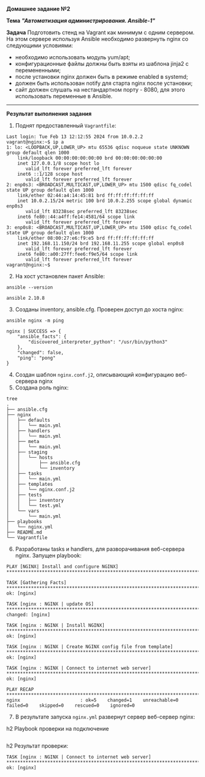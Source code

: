**Домашнее задание №2**

**Тема** ***"Автоматизация администрирования. Ansible-1"***

**Задача**
Подготовить стенд на Vagrant как минимум с одним сервером. На этом сервере используя Ansible необходимо развернуть nginx со следующими условиями:

- необходимо использовать модуль yum/apt;
- конфигурационные файлы должны быть взяты из шаблона jinja2 с перемененными;
- после установки nginx должен быть в режиме enabled в systemd;
- должен быть использован notify для старта nginx после установки;
- сайт должен слушать на нестандартном порту - 8080, для этого использовать переменные в Ansible.
---
**Результат выполнения задания**

1. Поднят предоставленный `Vagrantfile`:

```
Last login: Tue Feb 13 12:12:55 2024 from 10.0.2.2
vagrant@nginx:~$ ip a
1: lo: <LOOPBACK,UP,LOWER_UP> mtu 65536 qdisc noqueue state UNKNOWN group default qlen 1000
    link/loopback 00:00:00:00:00:00 brd 00:00:00:00:00:00
    inet 127.0.0.1/8 scope host lo
       valid_lft forever preferred_lft forever
    inet6 ::1/128 scope host 
       valid_lft forever preferred_lft forever
2: enp0s3: <BROADCAST,MULTICAST,UP,LOWER_UP> mtu 1500 qdisc fq_codel state UP group default qlen 1000
    link/ether 02:44:a4:14:45:81 brd ff:ff:ff:ff:ff:ff
    inet 10.0.2.15/24 metric 100 brd 10.0.2.255 scope global dynamic enp0s3
       valid_lft 83238sec preferred_lft 83238sec
    inet6 fe80::44:a4ff:fe14:4581/64 scope link 
       valid_lft forever preferred_lft forever
3: enp0s8: <BROADCAST,MULTICAST,UP,LOWER_UP> mtu 1500 qdisc fq_codel state UP group default qlen 1000
    link/ether 08:00:27:e6:f9:e5 brd ff:ff:ff:ff:ff:ff
    inet 192.168.11.150/24 brd 192.168.11.255 scope global enp0s8
       valid_lft forever preferred_lft forever
    inet6 fe80::a00:27ff:fee6:f9e5/64 scope link 
       valid_lft forever preferred_lft forever
vagrant@nginx:~$ 
```

2. На хост установлен пакет Ansible:
```
ansible --version                                                                                                                                                        

ansible 2.10.8
```

3. Созданы inventory, ansible.cfg. Проверен доступ до хоста nginx:


```
ansible nginx -m ping

nginx | SUCCESS => {
    "ansible_facts": {
        "discovered_interpreter_python": "/usr/bin/python3"
    },
    "changed": false,
    "ping": "pong"
}
```

4. Создан шаблон `nginx.conf.j2`, описывающий конфигурацию веб-сервера nginx
5. Создана роль nginx:
```
tree                                                                                                                               
.
├── ansible.cfg
├── nginx
│   ├── defaults
│   │   └── main.yml
│   ├── handlers
│   │   └── main.yml
│   ├── meta
│   │   └── main.yml
│   ├── staging
│   │   └── hosts
│   │       ├── ansible.cfg
│   │       └── inventory
│   ├── tasks
│   │   └── main.yml
│   ├── templates
│   │   └── nginx.conf.j2
│   ├── tests
│   │   ├── inventory
│   │   └── test.yml
│   └── vars
│       └── main.yml
├── playbooks
│   └── nginx.yml
├── README.md
└── Vagrantfile
```
6. Разработаны tasks и handlers, для разворачивания веб-сервера nginx. Запущен playbook:
```
PLAY [NGINX| Install and configure NGINX] ****************************************************************************************************************************************************************************************************

TASK [Gathering Facts] ***********************************************************************************************************************************************************************************************************************
ok: [nginx]

TASK [nginx : NGINX | update OS] *************************************************************************************************************************************************************************************************************
changed: [nginx]

TASK [nginx : NGINX | Install NGINX] *********************************************************************************************************************************************************************************************************
ok: [nginx]

TASK [nginx : NGINX | Create NGINX config file from template] ********************************************************************************************************************************************************************************
ok: [nginx]

TASK [nginx : NGINX | Connect to internet web server] ****************************************************************************************************************************************************************************************
ok: [nginx]

PLAY RECAP ***********************************************************************************************************************************************************************************************************************************
nginx                      : ok=5    changed=1    unreachable=0    failed=0    skipped=0    rescued=0    ignored=0
```
7. В результате запуска `nginx.yml` развернут сервер веб-сервер nginx:

h2 Playbook проверки на подключение
```

```
h2 Результат проверки:
```
TASK [nginx : NGINX | Connect to internet web server] ***********************************************************************************************************************************
ok: [nginx]
```
